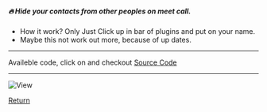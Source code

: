 ##### 🔥 Hide your contacts from other peoples on meet call. 

- How it work? Only Just Click up in bar of plugins and put on your name.
- Maybe this not work out more, because of up dates. 

---

Availeble code, click on and checkout [Source Code](https://github.com/devnaelson/devnaelson/tree/main/projects/hide-whatsapp/code)

---

![View](https://i.imgur.com/pWKy1hC.jpg)


[Return](https://github.com/devnaelson/devnaelson/tree/main/projects/hide-whatsapp/code)